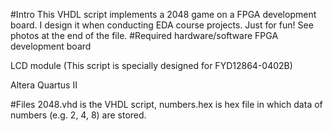 #Intro
This VHDL script implements a 2048 game on a FPGA development board. I design it when conducting EDA course projects. Just for fun! See photos at the end of the file.
#Required hardware/software
FPGA development board

LCD module (This script is specially designed for FYD12864-0402B)

Altera Quartus II

#Files
2048.vhd is the VHDL script, numbers.hex is hex file in which data of numbers (e.g. 2, 4, 8) are stored.



